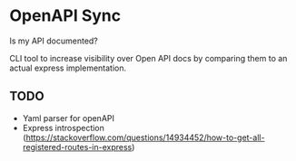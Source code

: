 # OpenAPI Sync
Is my API documented?

CLI tool to increase visibility over Open API docs by comparing them to an actual express implementation.




## TODO
* Yaml parser for openAPI
* Express introspection (https://stackoverflow.com/questions/14934452/how-to-get-all-registered-routes-in-express)
